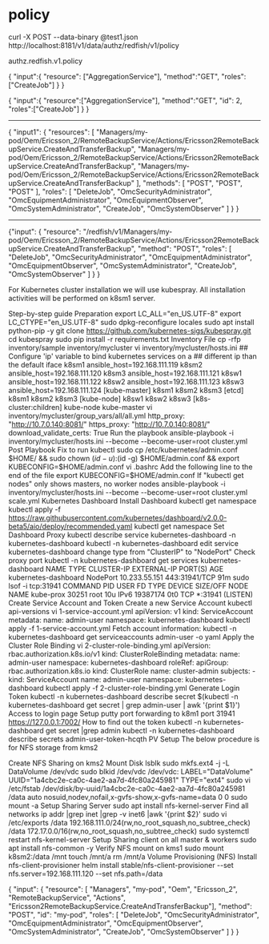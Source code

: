 # policy

curl -X POST --data-binary @test1.json http://localhost:8181/v1/data/authz/redfish/v1/policy

authz.redfish.v1.policy

{
    "input":{
      "resource": ["AggregationService"],
      "method":"GET",
      "roles": ["CreateJob"]
    }
}



{
    "input":{
      "resource":["AggregationService"],
      "method":"GET",
      "id": 2,
      "roles":["CreateJob"]
    }
}



******************
{
  "input1": {
    "resources": [
      "Managers/my-pod/Oem/Ericsson_2/RemoteBackupService/Actions/Ericsson2RemoteBackupService.CreateAndTransferBackup",
      "Managers/my-pod/Oem/Ericsson_2/RemoteBackupService/Actions/Ericsson2RemoteBackupService.CreateAndTransferBackup",
      "Managers/my-pod/Oem/Ericsson_2/RemoteBackupService/Actions/Ericsson2RemoteBackupService.CreateAndTransferBackup"
    ],
    "methods": [
      "POST",
      "POST",
      "POST"
    ],
    "roles": [
      "DeleteJob",
      "OmcSecurityAdministrator",
      "OmcEquipmentAdministrator",
      "OmcEquipmentObserver",
      "OmcSystemAdministrator",
      "CreateJob",
      "OmcSystemObserver"
    ]
  }
}

*********************
{"input":
{
    "resource": "/redfish/v1/Managers/my-pod/Oem/Ericsson_2/RemoteBackupService/Actions/Ericsson2RemoteBackupService.CreateAndTransferBackup",
    "method": "POST",
     "roles": [
      "DeleteJob",
      "OmcSecurityAdministrator",
      "OmcEquipmentAdministrator",
      "OmcEquipmentObserver",
      "OmcSystemAdministrator",
      "CreateJob",
      "OmcSystemObserver"
    ]
}
}



For Kubernetes cluster installation we will use kubespray. All installation activities will be performed on k8sm1 server.

Step-by-step guide
Preparation
	export LC_ALL="en_US.UTF-8"
	export LC_CTYPE="en_US.UTF-8"
	sudo dpkg-reconfigure locales
	sudo apt install python-pip -y
	git clone https://github.com/kubernetes-sigs/kubespray.git
	cd kubespray
	sudo pip install -r requirements.txt
Inventory File
	cp -rfp inventory/sample inventory/mycluster
	vi inventory/mycluster/hosts.ini
		## Configure 'ip' variable to bind kubernetes services on a
		## different ip than the default iface
		k8sm1 ansible_host=192.168.111.119
		k8sm2 ansible_host=192.168.111.120
		k8sm3 ansible_host=192.168.111.121
		k8sw1 ansible_host=192.168.111.122
		k8sw2 ansible_host=192.168.111.123
		k8sw3 ansible_host=192.168.111.124
 		[kube-master]
		k8sm1
		k8sm2
		k8sm3
 		[etcd]
		k8sm1
		k8sm2
		k8sm3
		[kube-node]
		k8sw1
		k8sw2
		k8sw3
		[k8s-cluster:children]
		kube-node
		kube-master
	vi inventory/mycluster/group_vars/all/all.yml
		http_proxy: "http://10.7.0.140:8081/"
		https_proxy: "http://10.7.0.140:8081/"
		download_validate_certs: True
 Run the playbook
	ansible-playbook -i inventory/mycluster/hosts.ini --become --become-user=root cluster.yml
 Post Playbook
Fix to run kubectl
		sudo cp /etc/kubernetes/admin.conf $HOME/ && sudo chown $(id -u):$(id -g) $HOME/admin.conf && export KUBECONFIG=$HOME/admin.conf
		vi .bashrc
			Add the following line to the end of the file
			export KUBECONFIG=$HOME/admin.conf
If "kubectl get nodes" only shows masters, no worker nodes
		ansible-playbook -i inventory/mycluster/hosts.ini --become --become-user=root cluster.yml scale.yml
Kubernetes Dashboard
Install Dashboard
		kubectl get namespace
		kubectl apply -f https://raw.githubusercontent.com/kubernetes/dashboard/v2.0.0-beta5/aio/deploy/recommended.yaml
		kubectl get namespace
Set Dashboard Proxy
		kubectl describe service kubernetes-dashboard -n kubernetes-dashboard
		kubectl -n kubernetes-dashboard edit service kubernetes-dashboard
			change type from "ClusterIP" to "NodePort"
		Check proxy port
		kubectl -n kubernetes-dashboard get services kubernetes-dashboard
			NAME                   TYPE       CLUSTER-IP      EXTERNAL-IP   PORT(S)         AGE
			kubernetes-dashboard   NodePort   10.233.55.151   <none>        443:31941/TCP   91m
		sudo lsof -i tcp:31941
			COMMAND     PID USER   FD   TYPE   DEVICE SIZE/OFF NODE NAME
			kube-prox 30251 root   10u  IPv6 19387174      0t0  TCP *:31941 (LISTEN)
Create Service Account and Token
Create a new Service Account
			kubectl api-versions
			vi 1-service-account.yml
				apiVersion: v1
				kind: ServiceAccount
				metadata:
				  name: admin-user
				  namespace: kubernetes-dashboard
			kubectl apply -f 1-service-account.yml
			Fetch account information:
			kubectl -n kubernetes-dashboard get serviceaccounts admin-user -o yaml
Apply the Cluster Role Binding
			vi 2-cluster-role-binding.yml
				apiVersion: rbac.authorization.k8s.io/v1
				kind: ClusterRoleBinding
				metadata:
				  name: admin-user
				  namespace: kubernetes-dashboard
				roleRef:
				  apiGroup: rbac.authorization.k8s.io
				  kind: ClusterRole
				  name: cluster-admin
				subjects:
				- kind: ServiceAccount
				  name: admin-user
				  namespace: kubernetes-dashboard
			kubectl apply -f 2-cluster-role-binding.yml
Generate Login Token
			kubectl -n kubernetes-dashboard describe secret $(kubectl -n kubernetes-dashboard get secret | grep admin-user | awk '{print $1}')
Access to login page
			Setup putty port forwarding to k8m1 port 31941
			https://127.0.0.1:7002/
How to find out the token
			kubectl -n kubernetes-dashboard get secret |grep admin
			kubectl -n kubernetes-dashboard describe secrets admin-user-token-hcqth
 PV Setup
The below procedure is for NFS storage from kms2

Create NFS Sharing on kms2
Mount Disk
			lsblk
			sudo mkfs.ext4 -j -L DataVolume /dev/vdc
			sudo blkid /dev/vdc
			/dev/vdc: LABEL="DataVolume" UUID="1a4cbc2e-ca0c-4ae2-aa7d-4fc80a245981" TYPE="ext4"
			sudo vi /etc/fstab
			/dev/disk/by-uuid/1a4cbc2e-ca0c-4ae2-aa7d-4fc80a245981 /data auto nosuid,nodev,nofail,x-gvfs-show,x-gvfs-name=data 0 0
			sudo mount -a
 Setup Sharing Server
			sudo apt install nfs-kernel-server
			Find all networks
			ip addr |grep inet |grep -v inet6 |awk '{print $2}'
			sudo vi /etc/exports
				/data 192.168.111.0/24(rw,no_root_squash,no_subtree_check)
				/data 172.17.0.0/16(rw,no_root_squash,no_subtree_check)
			sudo systemctl restart nfs-kernel-server
Setup Sharing client on all master & workers
			sudo apt install nfs-common -y
Verify NFS mount on kms1
			sudo mount k8sm2:/data /mnt
			touch /mnt/a
			rm /mnt/a
Volume Provisioning (NFS)
 Install nfs-client-provisioner
		helm install stable/nfs-client-provisioner --set nfs.server=192.168.111.120 --set nfs.path=/data



{
  "input": {
    "resource": [
      "Managers",
      "my-pod",
      "Oem",
      "Ericsson_2",
      "RemoteBackupService",
      "Actions",
      "Ericsson2RemoteBackupService.CreateAndTransferBackup"],
    "method": "POST",
    "id": "my-pod",
    "roles": [
      "DeleteJob",
      "OmcSecurityAdministrator",
      "OmcEquipmentAdministrator",
      "OmcEquipmentObserver",
      "OmcSystemAdministrator",
      "CreateJob",
      "OmcSystemObserver"
    ]
  }
}